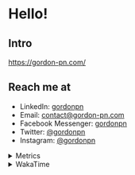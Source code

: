 # Hello!

## Intro

<https://gordon-pn.com/>

## Reach me at

- LinkedIn: [gordonpn](https://www.linkedin.com/in/gordonpn/)
- Email: [contact@gordon-pn.com](mailto:contact@gordon-pn.com)
- Facebook Messenger: [gordonpn](https://www.messenger.com/t/Gordonpn)
- Twitter: [@gordonpn](https://twitter.com/Gordonpn)
- Instagram: [@gordonpn](https://www.instagram.com/gordonpn/)

<details>
  <summary>Metrics</summary>

  <img align="center" src="https://github.com/gordonpn/gordonpn/blob/master/github-metrics.svg" alt="GitHub Metrics">

</details>

<details>
  <summary>WakaTime</summary>

  <!--START_SECTION:waka-->
📊 **This Week I Spent My Time On** 

```text
💬 Programming Languages: 
Java                     22 hrs 48 mins      ██████████░░░░░░░░░░░░░░░   41.38 % 
Other                    16 hrs 58 mins      ████████░░░░░░░░░░░░░░░░░   30.79 % 
Logos                    2 hrs 51 mins       █░░░░░░░░░░░░░░░░░░░░░░░░   05.17 % 
TypeScript               2 hrs 29 mins       █░░░░░░░░░░░░░░░░░░░░░░░░   04.52 % 
Brazil Dependency Config 1 hr 54 mins        █░░░░░░░░░░░░░░░░░░░░░░░░   03.48 % 

🔥 Editors: 
Chrome                   30 hrs 20 mins      ██████████████░░░░░░░░░░░   55.07 % 
IntelliJ IDEA            8 hrs 51 mins       ████░░░░░░░░░░░░░░░░░░░░░   16.08 % 
iTerm2                   4 hrs 47 mins       ██░░░░░░░░░░░░░░░░░░░░░░░   08.68 % 
Slack                    3 hrs 33 mins       ██░░░░░░░░░░░░░░░░░░░░░░░   06.46 % 
MicrosoftOutlook         1 hr 39 mins        █░░░░░░░░░░░░░░░░░░░░░░░░   03.02 % 
```


 Last Updated on 27/02/2025 10:24:49 UTC
<!--END_SECTION:waka-->
</details>
